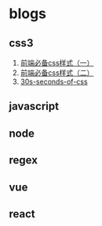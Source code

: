 # blogs

## css3
1. [前端必备css样式（一）](./css3/前端必备css样式（一）.md)
2. [前端必备css样式（二）](./css3/前端必备css样式（二）.md)
3. [30s-seconds-of-css](./css3/30s-seconds-of-css.md)
## javascript


## node


## regex


## vue



## react
